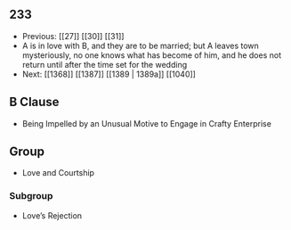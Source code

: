 ## 233
- Previous: [[27]] [[30]] [[31]] 
- A is in love with B, and they are to be married; but A leaves town mysteriously, no one knows what has become of him, and he does not return until after the time set for the wedding
- Next: [[1368]] [[1387]] [[1389 | 1389a]] [[1040]] 

## B Clause
- Being Impelled by an Unusual Motive to Engage in Crafty Enterprise

## Group
- Love and Courtship

### Subgroup
- Love’s Rejection

